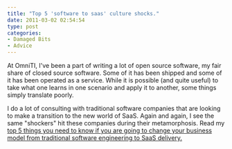 ```yaml
---
title: "Top 5 'software to saas' culture shocks."
date: 2011-03-02 02:54:54
type: post
categories: 
- Damaged Bits
- Advice
---
```


At OmniTI, I've been a part of writing a lot of open source software, my fair share of closed source software.  Some of it has been shipped and some of it has been operated as a service.  While it is possible (and quite useful) to take what one learns in one scenario and apply it to another, some things simply translate poorly.

I do a lot of consulting with traditional software companies that are looking to make a transition to the new world of SaaS.  Again and again, I see the same "shockers" hit these companies during their metamorphosis. Read my [top 5 things you need to know if you are going to change your business model from traditional software engineering to SaaS delivery.](https://omniti.com/seeds/from-making-software-to-running-saas)
